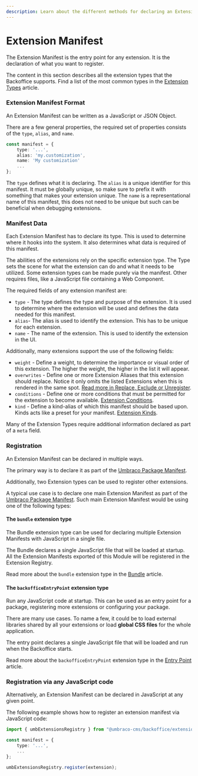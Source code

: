 ```yaml
---
description: Learn about the different methods for declaring an Extension Manifest.
---
```


# Extension Manifest

The Extension Manifest is the entry point for any extension. It is the declaration of what you want to register.

The content in this section describes all the extension types that the Backoffice supports. Find a list of the most common types in the [Extension Types](../extension-types/) article.

### Extension Manifest Format

An Extension Manifest can be written as a JavaScript or JSON Object.

There are a few general properties, the required set of properties consists of the `type`, `alias`, and `name`.

```typescript
const manifest = {
    type: '...',
    alias: 'my.customization',
    name: 'My customization'
    ...
};
```

The `type` defines what it is declaring. The `alias` is a unique identifier for this manifest. It must be globally unique, so make sure to prefix it with something that makes your extension unique. The `name` is a representational name of this manifest, this does not need to be unique but such can be beneficial when debugging extensions.

### Manifest Data

Each Extension Manifest has to declare its type. This is used to determine where it hooks into the system. It also determines what data is required of this manifest.

The abilities of the extensions rely on the specific extension type. The Type sets the scene for what the extension can do and what it needs to be utilized. Some extension types can be made purely via the manifest. Other requires files, like a JavaScript file containing a Web Component.

The required fields of any extension manifest are:

* `type` - The type defines the type and purpose of the extension. It is used to determine where the extension will be used and defines the data needed for this manifest.
* `alias`- The alias is used to identify the extension. This has to be unique for each extension.
* `name` - The name of the extension. This is used to identify the extension in the UI.

Additionally, many extensions support the use of the following fields:

* `weight` - Define a weight, to determine the importance or visual order of this extension. The higher the weight, the higher in the list it will appear.
* `overwrites` - Define one or more Extension Aliases that this extension should replace. Notice it only omits the listed Extensions when this is rendered in the same spot. [Read more in Replace, Exclude or Unregister](replace-exclude-or-unregister.md).
* `conditions` - Define one or more conditions that must be permitted for the extension to become available. [Extension Conditions](../extension-conditions/extension-conditions.md).
* `kind` - Define a kind-alias of which this manifest should be based upon. Kinds acts like a preset for your manifest. [Extension Kinds](../extension-kind/extension-kind.md).

Many of the Extension Types require additional information declared as part of a `meta` field.

### Registration

An Extension Manifest can be declared in multiple ways.

The primary way is to declare it as part of the [Umbraco Package Manifest](../../umbraco-package.md).

Additionally, two Extension types can be used to register other extensions.

A typical use case is to declare one main Extension Manifest as part of the [Umbraco Package Manifest](../../umbraco-package.md). Such main Extension Manifest would be using one of the following types:

#### The `bundle` extension type

The Bundle extension type can be used for declaring multiple Extension Manifests with JavaScript in a single file.

The Bundle declares a single JavaScript file that will be loaded at startup. All the Extension Manifests exported of this Module will be registered in the Extension Registry.

Read more about the `bundle` extension type in the [Bundle](../../../extending/extending-overview/extension-registry/bundle.md) article.

#### The `backofficeEntryPoint` extension type

Run any JavaScript code at startup. This can be used as an entry point for a package, registering more extensions or configuring your package.

There are many use cases. To name a few, it could be to load external libraries shared by all your extensions or load **global CSS files** for the whole application.

The entry point declares a single JavaScript file that will be loaded and run when the Backoffice starts.

Read more about the `backofficeEntryPoint` extension type in the [Entry Point](../../../extending/extending-overview/extension-registry/entry-point.md) article.

### Registration via any JavaScript code

Alternatively, an Extension Manifest can be declared in JavaScript at any given point.

The following example shows how to register an extension manifest via JavaScript code:

```typescript
import { umbExtensionsRegistry } from "@umbraco-cms/backoffice/extension-registry"

const manifest = {
    type: '...',
    ...
};

umbExtensionsRegistry.register(extension);
```
